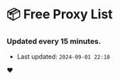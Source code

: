 # :package: Free Proxy List
### Updated every 15 minutes.

- Last updated: `2024-09-01 22:18`

:heart:
